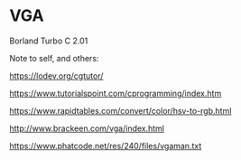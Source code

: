 # VGA

Borland Turbo C 2.01

Note to self, and others:

https://lodev.org/cgtutor/

https://www.tutorialspoint.com/cprogramming/index.htm

https://www.rapidtables.com/convert/color/hsv-to-rgb.html

http://www.brackeen.com/vga/index.html

https://www.phatcode.net/res/240/files/vgaman.txt
